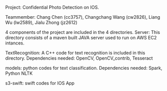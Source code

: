 Project: Confidential Photo Detection on IOS.

Teammember: Chang Chen (cc3757), Changchang Wang (cw2826), Liang Wu (lw2589), Jialu Zhong (jz2612)

4 components of the project are included in the 4 directories.
Server:
This directory consists of a maven built JAVA server used to run on AWS EC2 intances.

TextRecognition:
A C++ code for text recognition is included in this directory. Dependencies needed: OpenCV, OpenCV_contrib, Tesseract

models:
python codes for text classification. Dependencies needed: Spark, Python NLTK

s3-swift:
swift codes for IOS App

